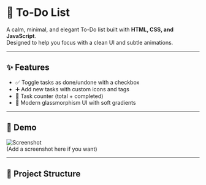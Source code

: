 # 🌿 To-Do List

A calm, minimal, and elegant To-Do list built with **HTML, CSS, and JavaScript**.  
Designed to help you focus with a clean UI and subtle animations.

---

## ✨ Features

- ✅ Toggle tasks as done/undone with a checkbox
- ➕ Add new tasks with custom icons and tags
- 🔢 Task counter (total + completed)
- 🎨 Modern glassmorphism UI with soft gradients

---

## 🚀 Demo

![Screenshot](screenshot.png)  
(Add a screenshot here if you want)

---

## 📂 Project Structure
